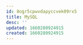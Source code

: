 ```yaml
---
id: 8ogr5cpwvdapyccvek09rx5
title: MySQL
desc: ''
updated: 1660280924915
created: 1660280924915
---
```

